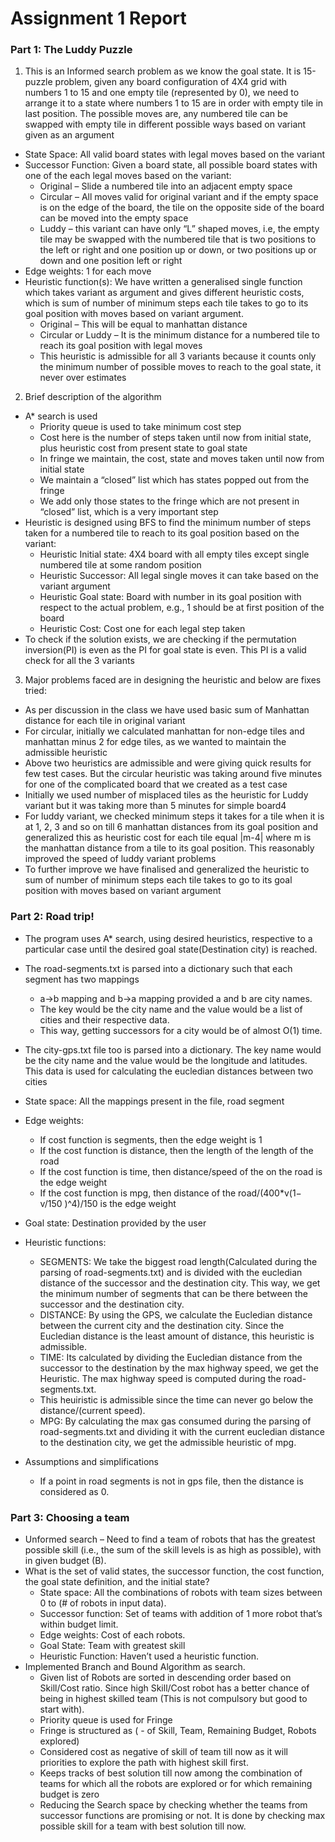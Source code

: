 # Assignment 1 Report

### Part 1: The Luddy Puzzle

1. This is an Informed search problem as we know the goal state. It is 15-puzzle problem, given any board configuration of 4X4 grid with numbers 1 to 15 and one empty tile (represented by 0), we need to arrange it to a state where numbers 1 to 15 are in order with empty tile in last position. The possible moves are, any numbered tile can be swapped with empty tile in different possible ways based on variant given as an argument
- State Space: All valid board states with legal moves based on the variant
- Successor Function: Given a board state, all possible board states with one of the each legal moves based on the variant:
  - Original – Slide a numbered tile into an adjacent empty space
  - Circular – All moves valid for original variant and if the empty space is on the edge of the board, the tile on the opposite side of the board can be moved into the empty space
  - Luddy – this variant can have only “L” shaped moves, i.e, the empty tile may be swapped with the numbered tile that is two positions to the left or right and one position up or down, or two positions up or down and one position left or right
- Edge weights: 1 for each move 
- Heuristic function(s): We have written a generalised single function which takes variant as argument and gives different heuristic costs, which is sum of number of minimum steps each tile takes to go to its goal position with moves based on variant argument.
  - Original – This will be equal to manhattan distance
  - Circular or Luddy – It is the minimum distance for a numbered tile to reach its goal position with legal moves  
  - This heuristic is admissible for all 3 variants because it counts only the minimum number of possible moves to reach to the goal state, it never over estimates
  
2. Brief description of the algorithm
  - A* search is used
    - Priority queue is used to take minimum cost step
    - Cost here is the number of steps taken until now from initial state, plus heuristic cost from present state to goal state
    - In fringe we maintain, the cost, state and moves taken until now from initial state
    - We maintain a “closed” list which has states popped out from the fringe
    - We add only those states to the fringe which are not present in “closed” list, which is a very important step
  - Heuristic is designed using BFS to find the minimum number of steps taken for a numbered tile to reach to its goal position based on the variant:
    - Heuristic Initial state: 4X4 board with all empty tiles except single numbered tile at some random position
    - Heuristic Successor: All legal single moves it can take based on the variant argument
    - Heuristic Goal state: Board with number in its goal position with respect to the actual problem, e.g., 1 should be at first position of the board
    - Heuristic Cost: Cost one for each legal step taken
  - To check if the solution exists, we are checking if the permutation inversion(PI) is even as the PI for goal state is even. This PI is a valid check for all the 3 variants
 
3. Major problems faced are in designing the heuristic and below are fixes tried:
  - As per discussion in the class we have used basic sum of Manhattan distance for each tile in original variant
  - For circular, initially we calculated manhattan for non-edge tiles and manhattan minus 2 for edge tiles, as we wanted to maintain the admissible heuristic
  - Above two heuristics are admissible and were giving quick results for few test cases. But the circular heuristic was taking around five minutes for one of the complicated board that we created as a test case
  - Initially we used number of misplaced tiles as the heuristic for Luddy variant but it was taking more than 5 minutes for simple board4
  - For luddy variant, we checked minimum steps it takes for a tile when it is at 1, 2, 3 and so on till 6 manhattan distances from its goal position and generalized this as heuristic cost for each tile equal |m-4| where m is the manhattan distance from a tile to its goal position. This reasonably improved the speed of luddy variant problems
  - To further improve we have finalised and generalized the heuristic to sum of number of minimum steps each tile takes to go to its goal position with moves based on variant argument

### Part 2: Road trip!
- The program uses A* search, using desired heuristics, respective to a particular case until the desired goal state(Destination city) is reached.

- The road-segments.txt is parsed into a dictionary such that each segment has two mappings
  - a->b mapping and b->a mapping provided a and b are city names.
  - The key would be the city name and the value would be a list of cities and their respective data.
  - This way, getting successors for a city would be of almost O(1) time.

- The city-gps.txt file too is parsed into a dictionary. The key name would be the city name and the value would be the longitude and latitudes. This data is used for calculating the eucledian distances between two cities

- State space: All the mappings present in the file, road segment
- Edge weights:
  - If cost function is segments, then the edge weight is 1
  - If the cost function is distance, then the length of the length of the road
  - If the cost function is time, then distance/speed of the on the road is the edge weight
  - If the cost function is mpg, then distance of the road/(400*v(1− v/150 )^4)/150 is the edge weight

- Goal state: Destination provided by the user

- Heuristic functions:
  - SEGMENTS: We take the biggest road length(Calculated during the parsing of road-segments.txt) and is divided with the eucledian distance of the successor and the destination city. This way, we get the minimum number of segments that can be there between the successor and the destination city.
  - DISTANCE: By using the GPS, we calculate the Eucledian distance between the current city and the destination city. Since the Eucledian distance is the least amount of distance, this heuristic is admissible.
  - TIME: Its calculated by dividing the Eucledian distance from the successor to the destination by the max highway speed, we get the Heuristic. The max highway speed is computed during the road-segments.txt.
  - This heuiristic is admissible since the time can never go below the distance/(current speed).
  - MPG: By calculating the max gas consumed during the parsing of road-segments.txt and dividing it with the current eucledian
distance to the destination city, we get the admissible heuristic of mpg.

- Assumptions and simplifications
  - If a point in road segments is not in gps file, then the distance is considered as 0.


### Part 3: Choosing a team 
- Unformed search – Need to find a team of robots that has the greatest possible skill (i.e., the sum of the skill levels is as high as possible), with in given budget (B).
- What is the set of valid states, the successor function, the cost function, the goal state definition, and the initial state?
    - State space: All the combinations of robots with team sizes between 0 to (# of robots in input data).
    - Successor function: Set of teams with addition of 1 more robot that’s within budget limit.
    - Edge weights: Cost of each robots.
    - Goal State: Team with greatest skill
    - Heuristic Function:  Haven’t used a heuristic function.
- Implemented Branch and Bound Algorithm as search.
    - Given list of Robots are sorted in descending order based on Skill/Cost ratio. Since high Skill/Cost robot has a better chance of being in highest skilled team (This is not compulsory but good to start with). 
    - Priority queue is used for Fringe
    - Fringe is structured as ( - of Skill, Team, Remaining Budget, Robots explored)
    - Considered cost as negative of skill of team till now as it will priorities to explore the path with highest skill first.
    - Keeps tracks of best solution till now among the combination of teams for which all the robots are explored or for which remaining budget is zero  
    - Reducing the Search space by checking whether the teams from successor functions are promising or not. It is done by checking max possible skill for a team with best solution till now.

